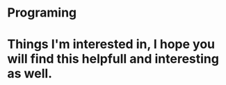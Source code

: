 # Programing
# Things I'm interested in, I hope you will find this helpfull and interesting as well.
